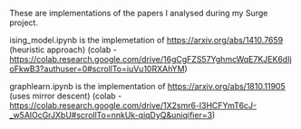 These are implementations of the papers I analysed during my Surge project.

ising_model.ipynb is the implemetation of https://arxiv.org/abs/1410.7659   (heuristic approach)  (colab - https://colab.research.google.com/drive/16gCgFZS57YghmcWqE7KJEK6dIjoFkwB3?authuser=0#scrollTo=iuVu10RXAhYM)

graphlearn.ipynb is the implementation of https://arxiv.org/abs/1810.11905  (uses mirror descent)  (colab - https://colab.research.google.com/drive/1X2smr6-l3HCFYmT6cJ-_w5AlOcGrJXbU#scrollTo=nnkUk-qiqDyQ&uniqifier=3)
